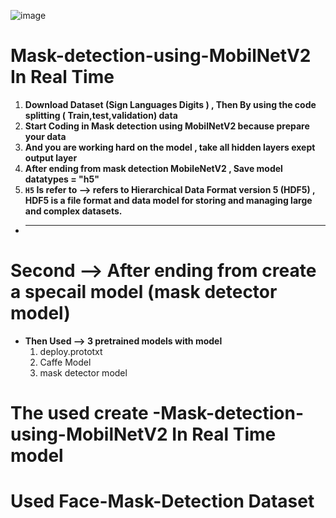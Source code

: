 ![image](https://github.com/Alhousainy23/Mask-detection-using-MobilNetV2/assets/125814743/6355b20a-ffb8-432e-900e-c8f23d5c8ce2)
# Mask-detection-using-MobilNetV2 In Real Time 
1. **Download Dataset (Sign Languages Digits ) , Then By using the code splitting ( Train,test,validation) data**
2. **Start Coding in Mask detection using MobilNetV2 because prepare your data**
3. **And you are working hard on the model , take all hidden layers exept output layer**
4. **After ending from mask detection MobileNetV2 , Save model datatypes = "h5"**
5. **`H5` Is refer to --> refers to Hierarchical Data Format version 5 (HDF5) , HDF5 is a file format and data model for storing and managing large and complex datasets.**
* ------------------------------------------------------------------------------
# Second --> After ending from create a specail model (mask detector model)
* **Then Used --> 3 pretrained models with model**
  1. deploy.prototxt
  2. Caffe Model
  3. mask detector model
# The used create -Mask-detection-using-MobilNetV2 In Real Time model 
# Used Face-Mask-Detection Dataset

